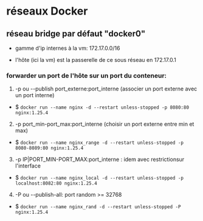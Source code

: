 # réseaux Docker 

## réseau bridge par défaut "docker0"

* gamme d'ip internes à la vm: 172.17.0.0/16

* l'hôte (ici la vm) est la passerelle de ce sous réseau en 172.17.0.1

### forwarder un port de l'hôte sur un port du conteneur:

1. -p ou --publish port_externe:port_interne (associer un port externe avec un port interne)
  * $ `docker run --name nginx -d --restart unless-stopped -p 8080:80 nginx:1.25.4`
2. -p port_min-port_max:port_interne (choisir un port externe entre min et max)
  * $ `docker run --name nginx_range -d --restart unless-stopped -p 8080-8089:80 nginx:1.25.4`
3. -p IP|PORT_MIN-PORT_MAX:port_interne : idem avec restrictionsur l'interface
  * $ `docker run --name nginx_local -d --restart unless-stopped -p localhost:8082:80 nginx:1.25.4`
4. -P ou --publish-all: port random >= 32768
  * $ `docker run --name nginx_rand -d --restart unless-stopped -P nginx:1.25.4`

